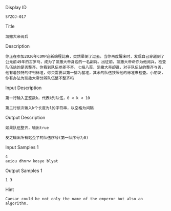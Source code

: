 Display ID

```
SYZOJ-017
```

Title

```
凯撒大帝阅兵
```

Description

```
你正在参加2020年COMP迎新编程比赛，突然晕倒了过去。当你再度醒来时，发现自己穿越到了公元前49年的古罗马，成为了凯撒大帝身边的一名副将。出征前，凯撒大帝命你为他阅兵，检查队伍站的是否整齐。你看到队伍参差不齐，七扭八歪，凯撒大帝却说，对于队伍站的整齐与否，他有着独特的评判标准，你只需要以第一排为基准，其余的队伍按照他的标准来检查。小朋友，你有办法为凯撒大帝分辨队伍整不整齐吗
```

Input Description

```
第一行输入正整数k，代表k列队伍，0 < k < 10

第二行依次输入k个长度为l的字符串，以空格为间隔
```

Output Description

```
如果队伍整齐，输出true

反之输出所有站歪了的队伍序号(第一队序号为0)
```

Input Samples 1

```
4
aeiou dhnrw kosye blyat
```

Output Samples 1

```
1 3
```

Hint

```
Caesar could be not only the name of the emperor but also an algorithm.
```
